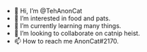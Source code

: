 - 👋 Hi, I’m @TehAnonCat
- 👀 I’m interested in food and pats.
- 🌱 I’m currently learning many things.
- 💞️ I’m looking to collaborate on catnip heist.
- 📫 How to reach me AnonCat#2170.

<!---
TehAnonCat/TehAnonCat is a ✨ special ✨ repository because its `README.md` (this file) appears on your GitHub profile.
You can click the Preview link to take a look at your changes.
--->
